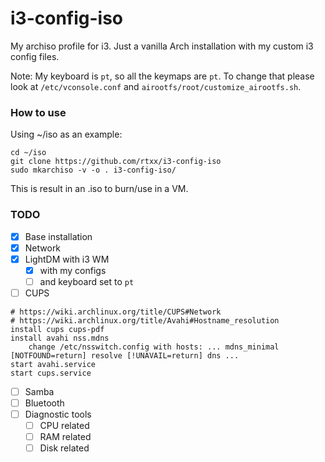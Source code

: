 # i3-config-iso
My archiso profile for i3. Just a vanilla Arch installation with my custom i3 config files.

Note: My keyboard is ```pt```, so all the keymaps are ```pt```. To change that please look at ```/etc/vconsole.conf``` and ```airootfs/root/customize_airootfs.sh```.

### How to use
Using ~/iso as an example:
```
cd ~/iso
git clone https://github.com/rtxx/i3-config-iso
sudo mkarchiso -v -o . i3-config-iso/
```
This is result in an .iso to burn/use in a VM.

### TODO
- [x] Base installation
- [x] Network
- [x] LightDM with i3 WM
  - [x] with my configs
  - [ ] and keyboard set to ```pt```
- [ ] CUPS 
```
# https://wiki.archlinux.org/title/CUPS#Network
# https://wiki.archlinux.org/title/Avahi#Hostname_resolution
install cups cups-pdf
install avahi nss.mdns
    change /etc/nsswitch.config with hosts: ... mdns_minimal [NOTFOUND=return] resolve [!UNAVAIL=return] dns ...
start avahi.service
start cups.service
```
- [ ] Samba 
- [ ] Bluetooth 
- [ ] Diagnostic tools
  - [ ] CPU related
  - [ ] RAM related 
  - [ ] Disk related
